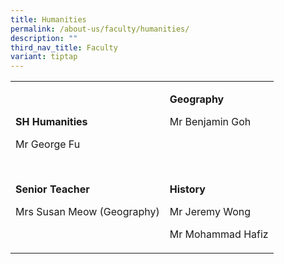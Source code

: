 ```yaml
---
title: Humanities
permalink: /about-us/faculty/humanities/
description: ""
third_nav_title: Faculty
variant: tiptap
---
```

<table style="minWidth: 50px">
<colgroup>
<col>
<col>
</colgroup>
<tbody>
<tr>
<td rowspan="1" colspan="1">
<p><strong>SH Humanities</strong>
</p>
<p>Mr George Fu</p>
<p>
<br>
</p>
<p><strong>Senior Teacher</strong>
</p>
<p>Mrs Susan Meow (Geography)</p>
</td>
<td rowspan="1" colspan="1">
<p><strong>Geography</strong>
</p>
<p>Mr Benjamin Goh</p>
<p>
<br>
</p>
<p>
<br>
</p>
<p><strong>History</strong>
</p>
<p>Mr Jeremy Wong</p>
<p>Mr Mohammad Hafiz</p>
</td>
</tr>
</tbody>
</table>
<p></p>